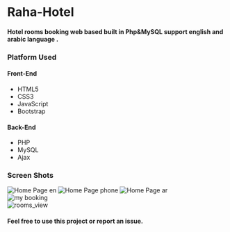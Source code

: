 # Raha-Hotel
#### Hotel rooms booking web based built in Php&amp;MySQL support english and arabic language .

### Platform Used
#### Front-End
* HTML5
* CSS3
* JavaScript
* Bootstrap

#### Back-End
* PHP
* MySQL
* Ajax

 ### Screen Shots
   ![Home Page en](/screenshots/home_page_en.png)
   ![Home Page phone](/screenshots/home_phone_size.png)
    ![Home Page ar](/screenshots/home_page_ar.png)  
    ![my booking](/screenshots/mybokking.png)  
    ![rooms_view](/screenshots/rooms_view.png)  
    
  #### Feel free to use this project or report an issue.

   
